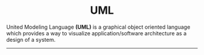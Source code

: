 <h1 align ='center'>UML</h1>

United Modeling Language **(UML)** is a graphical object oriented language which provides a way to visualize application/software architecture as a design of a system.

---
